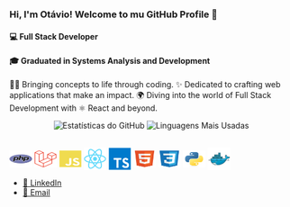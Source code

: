 ### Hi, I'm Otávio! Welcome to mu GitHub Profile 👋

#### 💻 Full Stack Developer
#### 🎓 Graduated in Systems Analysis and Development

👨‍💻 Bringing concepts to life through coding. ✨ Dedicated to crafting web applications that make an impact. 🌍 Diving into the world of Full Stack Development with ⚛️ React and beyond.

<p align="center">
  <img src="https://github-readme-stats.vercel.app/api?username=otavius1&show_icons=true&theme=radical" alt="Estatísticas do GitHub" height="150" />
  <img src="https://github-readme-stats.vercel.app/api/top-langs/?username=otavius1&layout=compact&theme=radical"  alt="Linguagens Mais Usadas" height="150" />
</p>

<div style="display: inline_block"><br>
  <img align="center" alt="PHP" height="30" width="40" src="https://raw.githubusercontent.com/devicons/devicon/master/icons/php/php-original.svg">
  <img align="center" alt="Laravel" height="30" width="40" src="https://raw.githubusercontent.com/devicons/devicon/master/icons/laravel/laravel-original.svg">
  <img align="center" alt="Js" height="30" width="40" src="https://raw.githubusercontent.com/devicons/devicon/master/icons/javascript/javascript-plain.svg">
  <img align="center" alt="React" height="40" width="40" src="https://raw.githubusercontent.com/devicons/devicon/master/icons/react/react-original.svg">
  <img align="center" alt="TypeScript" height="40" width="40" src="https://raw.githubusercontent.com/devicons/devicon/master/icons/typescript/typescript-original.svg">
  <img align="center" alt="HTML" height="30" width="40" src="https://raw.githubusercontent.com/devicons/devicon/master/icons/html5/html5-original.svg">
  <img align="center" alt="CSS" height="30" width="40" src="https://raw.githubusercontent.com/devicons/devicon/master/icons/css3/css3-original.svg">
  <img align="center" alt="Python" height="30" width="40" src="https://raw.githubusercontent.com/devicons/devicon/master/icons/python/python-original.svg">
  <img align="center" alt="Docker" height="40" width="40" src="https://raw.githubusercontent.com/devicons/devicon/master/icons/docker/docker-original.svg">
</div>

- [🔗 LinkedIn](https://www.linkedin.com/in/otavio-rodrigues-9684aa162/)
- [📧 Email](mailto:otavio.rodri3@gmail.com)
